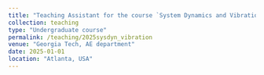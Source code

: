 ```yaml
---
title: "Teaching Assistant for the course `System Dynamics and Vibration'"
collection: teaching
type: "Undergraduate course"
permalink: /teaching/2025sysdyn_vibration
venue: "Georgia Tech, AE department"
date: 2025-01-01
location: "Atlanta, USA"
---
```

